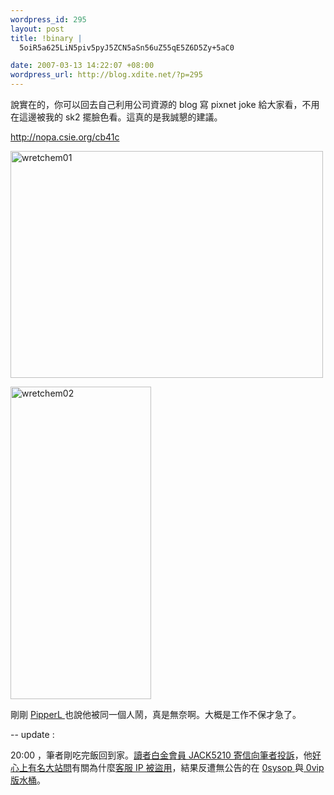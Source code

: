 ```yaml
--- 
wordpress_id: 295
layout: post
title: !binary |
  5oiR5a625LiN5piv5pyJ5ZCN5aSn56uZ55qE5Z6D5Zy+5aC0

date: 2007-03-13 14:22:07 +08:00
wordpress_url: http://blog.xdite.net/?p=295
---
```

說實在的，你可以回去自己利用公司資源的 blog 寫 pixnet joke 給大家看，不用在這邊被我的 sk2 擺臉色看。這真的是我誠懇的建議。

<a href="http://nopa.csie.org/cb41c">http://nopa.csie.org/cb41c</a>

<a href="http://www.flickr.com/photos/14765209@N00/419732261/" title="Photo Sharing"><img src="http://farm1.static.flickr.com/130/419732261_26ce273b5d.jpg" alt="wretchem01" height="363" width="500" /></a>

<a href="http://www.flickr.com/photos/14765209@N00/419732296/" title="Photo Sharing"><img src="http://farm1.static.flickr.com/175/419732296_b631f15b93.jpg" alt="wretchem02" height="500" width="225" /></a>


剛剛 <a href="http://blog.serv.idv.tw/2007/03/13/633/">PipperL </a>也說他被同一個人鬧，真是無奈啊。大概是工作不保才急了。

--
update :

20:00 ，筆者剛吃完飯回到家。<a href="http://www.flickr.com/photo_zoom.gne?id=419968816&size=o">讀者白金會員 JACK5210 寄信向筆者投訴</a>，他<a href="http://nopa.csie.org/08b7d">好心上有名大站問</a>有關為什麼<a href="http://nopa.csie.org/52b72">客服 IP 被盜用</a>，結果反遭無公告的在 <a href="http://www.flickr.com/photos/14765209@N00/419968896/">0sysop </a>與<a href="http://www.flickr.com/photos/14765209@N00/419968956/"> 0vip 版水桶</a>。
